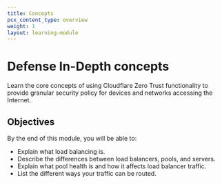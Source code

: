 ```yaml
---
title: Concepts
pcx_content_type: overview
weight: 1
layout: learning-module
---
```


# Defense In-Depth concepts

Learn the core concepts of using Cloudflare Zero Trust functionality to provide granular security policy for devices and networks accessing the Internet.

## Objectives

By the end of this module, you will be able to:

- Explain what load balancing is.
- Describe the differences between load balancers, pools, and servers.
- Explain what pool health is and how it affects load balancer traffic.
- List the different ways your traffic can be routed.
